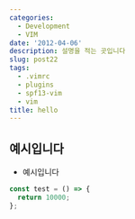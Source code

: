 ```yaml
---
categories:
  - Development
  - VIM
date: '2012-04-06'
description: 설명을 적는 곳입니다
slug: post22
tags:
  - .vimrc
  - plugins
  - spf13-vim
  - vim
title: hello
---
```


## 예시입니다

- 예시입니다

```javascript
const test = () => {
  return 10000;
};
```
